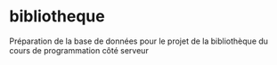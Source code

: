 # bibliotheque
Préparation de la base de données pour le projet de la bibliothèque du cours de programmation côté serveur
